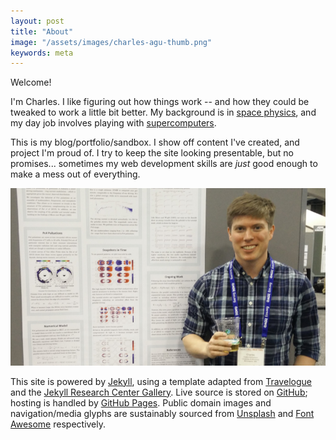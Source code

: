 ```yaml
---
layout: post
title: "About"
image: "/assets/images/charles-agu-thumb.png"
keywords: meta
---
```


Welcome!

I'm Charles. I like figuring out how things work -- and how they could be tweaked to work a little bit better. My background is in [space physics](https://conservancy.umn.edu/handle/11299/181780), and my day job involves playing with [supercomputers](http://www.cray.com/).

This is my blog/portfolio/sandbox. I show off content I've created, and project I'm proud of. I try to keep the site looking presentable, but no promises... sometimes my web development skills are *just* good enough to make a mess out of everything.

![Charles at AGU, December 2015](/assets/images/charles-agu-16x9.png)

This site is powered by [Jekyll](https://jekyllrb.com/), using a template adapted from [Travelogue](http://themes.jekyllrc.org/travelogue/) and the [Jekyll Research Center Gallery](http://themes.jekyllrc.org/). Live source is stored on [GitHub](https://github.com/charles-uno/charles-uno.github.io); hosting is handled by [GitHub Pages](https://pages.github.com/). Public domain images and navigation/media glyphs are sustainably sourced from [Unsplash](https://unsplash.com/) and [Font Awesome](http://fontawesome.io/) respectively.
